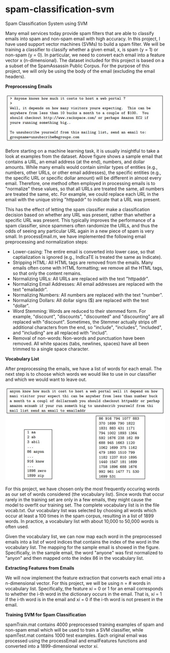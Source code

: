 # spam-classification-svm
Spam Classification System using SVM

Many email services today provide spam filters that are able to classify emails into spam and non-spam email with high accuracy. In this project, I have used support vector machines (SVMs) to build a spam filter. We will be training a classifier to classify whether a given email, x, is spam (y = 1) or non-spam (y = 0). In particular, we need to convert each email into a feature vector x (n-dimensional). The dataset included for this project is based on a a subset of the SpamAssassin Public Corpus. For the purpose of this project, we will only be using the body of the email (excluding the email headers).

**Preprocessing Emails**

![Screenshot](fig1.JPG)

Before starting on a machine learning task, it is usually insightful to take a look at examples from the dataset. Above figure shows a sample email that contains a URL, an email address (at the end), numbers, and dollar amounts. While many emails would contain similar types of entities (e.g., numbers, other URLs, or other email addresses), the specific entities (e.g., the specific URL or specific dollar amount) will be different in almost every email. Therefore, one method often employed in processing emails is to "normalize" these values, so that all URLs are treated the same, all numbers are treated the same, etc. For example, we could replace each URL in the email with the unique string "httpaddr" to indicate that a URL was present.

This has the effect of letting the spam classifier make a classification decision based on whether any URL was present, rather than whether a specific URL was present. This typically improves the performance of a spam classifier, since spammers often randomize the URLs, and thus the odds of seeing any particular URL again in a new piece of spam is very small. In processEmail.m, we have implemented the following email preprocessing and normalization steps:

- Lower-casing: The entire email is converted into lower case, so that captialization is ignored (e.g., IndIcaTE is treated the same as
Indicate).
- Stripping HTML: All HTML tags are removed from the emails. Many emails often come with HTML formatting; we remove all the HTML tags, so that only the content remains.
- Normalizing URLs: All URLs are replaced with the text "httpaddr".
- Normalizing Email Addresses: All email addresses are replaced with the text "emailaddr".
- Normalizing Numbers: All numbers are replaced with the text "number".
- Normalizing Dollars: All dollar signs ($) are replaced with the text "dollar".
- Word Stemming: Words are reduced to their stemmed form. For example, "discount", "discounts", "discounted" and "discounting" are all replaced with "discount". Sometimes, the Stemmer actually strips off additional characters from the end, so "include", "includes", "included", and "including" are all replaced with "includ".
- Removal of non-words: Non-words and punctuation have been removed. All white spaces (tabs, newlines, spaces) have all been trimmed to a single space character.

**Vocabulary List**


After preprocessing the emails, we have a list of words for each email. The next step is to choose which words we would like to use in
our classifier and which we would want to leave out.

![Screenshot](fig2.JPG)

For this project, we have chosen only the most frequently occuring words as our set of words considered (the vocabulary list). Since words that occur rarely in the training set are only in a few emails, they might cause the model to overfit our training set. The complete vocabulary list is in the file vocab.txt. Our vocabulary list was selected by choosing all words which occur at least a 100 times in the spam corpus, resulting in a list of 1899 words. In practice, a vocabulary list with about 10,000 to 50,000 words is often used.

Given the vocabulary list, we can now map each word in the preprocessed emails into a list of word indices that contains the index of the word in the vocabulary list. The mapping for the sample email is showed in the figure. Specifically, in the sample email, the word "anyone" was first normalized to "anyon" and then mapped onto the index 86 in the vocabulary list.

**Extracting Features from Emails**

We will now implement the feature extraction that converts each email into a n-dimensional vector. For this project, we will be using n = # words in vocabulary list. Specifically, the feature x*i* = 0 or 1 for an email corresponds to whether the i-th word in the dictionary occurs in the email. That is, x*i* = 1 if the i-th word is in the email and x*i* = 0 if the i-th word is not present in the email.

**Training SVM for Spam Classification**

spamTrain.mat contains 4000 preprocessed training examples of spam and non-spam email which will be used to train a SVM classifier, while spamTest.mat contains 1000 test examples. Each original email was processed using the processEmail and emailFeatures functions and converted into a 1899-dimensional vector x*i*.
